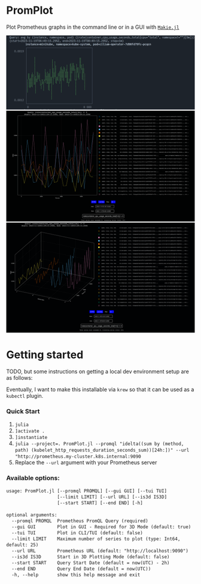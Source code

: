 # PromPlot
Plot Prometheus graphs in the command line or in a GUI with [`Makie.jl`](https://github.com/MakieOrg/Makie.jl)

![Example PromPlot 2D CLI Plot](./docs/promplot_example_cli_plot.png)
![Example PromPlot 2D Graphing Display](./docs/promplot_example_2d.png)
![Example PromPlot 3D Graphing Display](./docs/promplot_example_3d.png)

# Getting started
TODO, but some instructions on getting a local dev environment setup are as follows:

Eventually, I want to make this installable via `krew` so that it can be used as a `kubectl` plugin.

### Quick Start
1. `julia`
2. `]activate .`
3. `]instantiate`
4. `julia --project=. PromPlot.jl --promql "idelta((sum by (method, path) (kubelet_http_requests_duration_seconds_sum))[24h:])" --url "http://prometheus.my-cluster.k8s.internal:9090`
5. Replace the `--url` argument with your Prometheus server

### Available options:
```
usage: PromPlot.jl [--promql PROMQL] [--gui GUI] [--tui TUI]
                   [--limit LIMIT] [--url URL] [--is3d IS3D]
                   [--start START] [--end END] [-h]

optional arguments:
  --promql PROMQL  Prometheus PromQL Query (required)
  --gui GUI        Plot in GUI - Required for 3D Mode (default: true)
  --tui TUI        Plot in CLI/TUI (default: false)
  --limit LIMIT    Maximum number of series to plot (type: Int64, default: 25)
  --url URL        Prometheus URL (default: "http://localhost:9090")
  --is3d IS3D      Start in 3D Plotting Mode (default: false)
  --start START    Query Start Date (default = now(UTC) - 2h)
  --end END        Query End Date (default = now(UTC))
  -h, --help       show this help message and exit
```